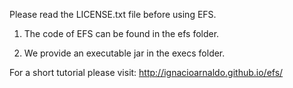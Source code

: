 Please read the LICENSE.txt file before using EFS.

1) The code of EFS can be found in the efs folder.

2) We provide an executable jar in the execs folder. 

For a short tutorial please visit: http://ignacioarnaldo.github.io/efs/

